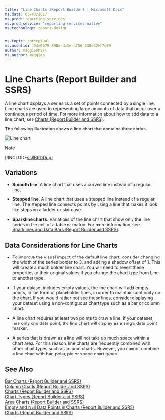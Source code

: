 ```yaml
---
title: "Line Charts (Report Builder) | Microsoft Docs"
ms.date: 03/03/2017
ms.prod: reporting-services
ms.prod_service: "reporting-services-native"
ms.technology: report-design


ms.topic: conceptual
ms.assetid: 194e6679-890d-4a3e-a756-130d32ef7e29
author: maggiesMSFT
ms.author: maggies
---
```

# Line Charts (Report Builder and SSRS)
  A line chart displays a series as a set of points connected by a single line. Line charts are used to representing large amounts of data that occur over a continuous period of time. For more information about how to add data to a line chart, see [Charts &#40;Report Builder and SSRS&#41;](../../reporting-services/report-design/charts-report-builder-and-ssrs.md).  
  
 The following illustration shows a line chart that contains three series.  
  
 ![Line chart](../../reporting-services/report-design/media/rs-linechart.gif "Line chart")  
  
> [!NOTE]  
>  [!INCLUDE[ssRBRDDup](../../includes/ssrbrddup-md.md)]  
  
## Variations  
  
-   **Smooth line**. A line chart that uses a curved line instead of a regular line.  
  
-   **Stepped line**. A line chart that uses a stepped line instead of a regular line. The stepped line connects points by using a line that makes it look like steps on a ladder or staircase.  
  
-   **Sparkline charts**. Variations of the line chart that show only the line series in the cell of a table or matrix. For more information, see [Sparklines and Data Bars &#40;Report Builder and SSRS&#41;](../../reporting-services/report-design/sparklines-and-data-bars-report-builder-and-ssrs.md).  
  
## Data Considerations for Line Charts  
  
-   To improve the visual impact of the default line chart, consider changing the width of the series border to 3, and adding a shadow offset of 1. This will create a much bolder line chart. You will need to revert these properties to their original values if you change the chart type from Line to another type.  
  
-   If your dataset includes empty values, the line chart will add empty points, in the form of placeholder lines, in order to maintain continuity on the chart. If you would rather not see these lines, consider displaying your dataset using a non-contiguous chart type such as a bar or column chart.  
  
-   A line chart requires at least two points to draw a line.  If your dataset has only one data point, the line chart will display as a single data point marker.  
  
-   A series that is drawn as a line will not take up much space within a chart area.  For this reason, line charts are frequently combined with other chart types such as column charts. However, you cannot combine a line chart with bar, polar, pie or shape chart types.  
  
## See Also  
 [Bar Charts &#40;Report Builder and SSRS&#41;](../../reporting-services/report-design/bar-charts-report-builder-and-ssrs.md)   
 [Column Charts &#40;Report Builder and SSRS&#41;](../../reporting-services/report-design/column-charts-report-builder-and-ssrs.md)   
 [Charts &#40;Report Builder and SSRS&#41;](../../reporting-services/report-design/charts-report-builder-and-ssrs.md)   
 [Chart Types &#40;Report Builder and SSRS&#41;](../../reporting-services/report-design/chart-types-report-builder-and-ssrs.md)   
 [Area Charts &#40;Report Builder and SSRS&#41;](../../reporting-services/report-design/area-charts-report-builder-and-ssrs.md)   
 [Empty and Null Data Points in Charts &#40;Report Builder and SSRS&#41;](../../reporting-services/report-design/empty-and-null-data-points-in-charts-report-builder-and-ssrs.md)   
 [Charts &#40;Report Builder and SSRS&#41;](../../reporting-services/report-design/charts-report-builder-and-ssrs.md)  
  
  
